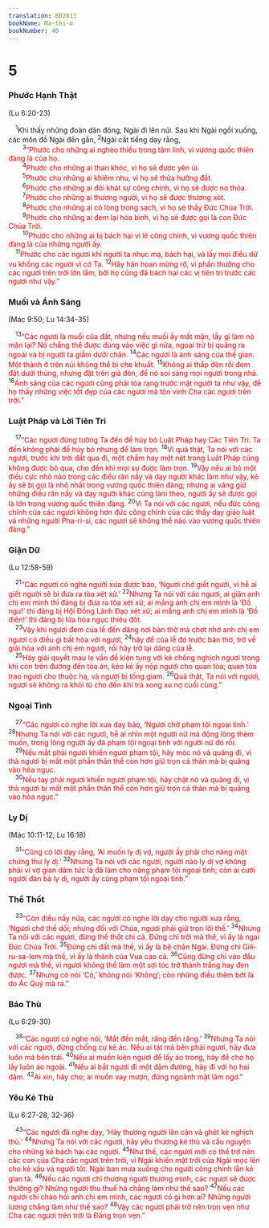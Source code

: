 ```yaml
---
translation: BD2011
bookName: Ma-thi-ơ 
bookNumber: 40
---
```


<div class="title"><h1>5</h1><h3>Phước Hạnh Thật</h3><p>(Lu 6:20-23)</p></div>
<span class="verse mat_5_1"> <sup>1</sup>Khi thấy những đoàn dân đông, Ngài đi lên núi. Sau khi Ngài ngồi xuống, các môn đồ Ngài đến gần, </span>
<span class="verse mat_5_2"><sup>2</sup>Ngài cất tiếng dạy rằng,<br/></span>
<span class="verse mat_5_3">  <sup>3</sup><font color="red">“Phước cho những ai nghèo thiếu trong tâm linh, vì vương quốc thiên đàng là của họ.</font><br/></span>
<span class="verse mat_5_4">  <sup>4</sup><font color="red">Phước cho những ai than khóc, vì họ sẽ được yên ủi.</font><br/></span>
<span class="verse mat_5_5">  <sup>5</sup><font color="red">Phước cho những ai khiêm nhu, vì họ sẽ thừa hưởng đất.</font><br/></span>
<span class="verse mat_5_6">  <sup>6</sup><font color="red">Phước cho những ai đói khát sự công chính, vì họ sẽ được no thỏa.</font><br/></span>
<span class="verse mat_5_7">  <sup>7</sup><font color="red">Phước cho những ai thương người, vì họ sẽ được thương xót.</font><br/></span>
<span class="verse mat_5_8">  <sup>8</sup><font color="red">Phước cho những ai có lòng trong sạch, vì họ sẽ thấy Ðức Chúa Trời.</font><br/></span>
<span class="verse mat_5_9">  <sup>9</sup><font color="red">Phước cho những ai đem lại hòa bình, vì họ sẽ được gọi là con Ðức Chúa Trời.</font><br/></span>
<span class="verse mat_5_10">  <sup>10</sup><font color="red">Phước cho những ai bị bách hại vì lẽ công chính, vì vương quốc thiên đàng là của những người ấy.</font><br/></span>
<span class="verse mat_5_11"> <sup>11</sup><font color="red">Phước cho các ngươi khi người ta nhục mạ, bách hại, và lấy mọi điều dữ vu khống các ngươi vì cớ Ta. </font></span>
<span class="verse mat_5_12"><sup>12</sup><font color="red">Hãy hân hoan mừng rỡ, vì phần thưởng cho các ngươi trên trời lớn lắm, bởi họ cũng đã bách hại các vị tiên tri trước các ngươi như vậy.”</font><br/></span>
<div class="title"><h3>Muối và Ánh Sáng</h3><p>(Mác 9:50; Lu 14:34-35)</p></div>
<span class="verse mat_5_13"> <sup>13</sup><font color="red">“Các ngươi là muối của đất, nhưng nếu muối ấy mất mặn, lấy gì làm nó mặn lại? Nó chẳng thể được dùng vào việc gì nữa, ngoại trừ bị quăng ra ngoài và bị người ta giẫm dưới chân. </font></span>
<span class="verse mat_5_14"><sup>14</sup><font color="red">Các ngươi là ánh sáng của thế gian. Một thành ở trên núi không thể bị che khuất. </font></span>
<span class="verse mat_5_15"><sup>15</sup><font color="red">Không ai thắp đèn rồi đem đặt dưới thùng, nhưng đặt trên giá đèn, để nó soi sáng mọi người trong nhà. </font></span>
<span class="verse mat_5_16"><sup>16</sup><font color="red">Ánh sáng của các ngươi cũng phải tỏa rạng trước mặt người ta như vậy, để họ thấy những việc tốt đẹp của các ngươi mà tôn vinh Cha các ngươi trên trời.”</font><br/></span>
<div class="title"><h3>Luật Pháp và Lời Tiên Tri</h3></div>
<span class="verse mat_5_17"> <sup>17</sup><font color="red">“Các ngươi đừng tưởng Ta đến để hủy bỏ Luật Pháp hay Các Tiên Tri. Ta đến không phải để hủy bỏ nhưng để làm trọn. </font></span>
<span class="verse mat_5_18"><sup>18</sup><font color="red">Vì quả thật, Ta nói với các ngươi, trước khi trời đất qua đi, một chấm hay một nét trong Luật Pháp cũng không được bỏ qua, cho đến khi mọi sự được làm trọn. </font></span>
<span class="verse mat_5_19"><sup>19</sup><font color="red">Vậy nếu ai bỏ một điều cực nhỏ nào trong các điều răn nầy và dạy người khác làm như vậy, kẻ ấy sẽ bị gọi là nhỏ nhất trong vương quốc thiên đàng; nhưng ai vâng giữ những điều răn nầy và dạy người khác cùng làm theo, người ấy sẽ được gọi là lớn trong vương quốc thiên đàng. </font></span>
<span class="verse mat_5_20"><sup>20</sup><font color="red">Vì Ta nói với các ngươi, nếu đức công chính của các ngươi không hơn đức công chính của các thầy dạy giáo luật và những người Pha-ri-si, các ngươi sẽ không thể nào vào vương quốc thiên đàng.”</font><br/></span>
<div class="title"><h3>Giận Dữ</h3><p>(Lu 12:58-59)</p></div>
<span class="verse mat_5_21"> <sup>21</sup><font color="red">“Các ngươi có nghe người xưa được bảo, ‘Ngươi chớ giết người, vì hễ ai giết người sẽ bị đưa ra tòa xét xử.’ </font></span>
<span class="verse mat_5_22"><sup>22</sup><font color="red">Nhưng Ta nói với các ngươi, ai giận anh chị em mình thì đáng bị đưa ra tòa xét xử; ai mắng anh chị em mình là ‘Ðồ ngu!’ thì đáng bị Hội Ðồng Lãnh Ðạo xét xử; ai mắng anh chị em mình là ‘Ðồ điên!’ thì đáng bị lửa hỏa ngục thiêu đốt.</font><br/></span>
<span class="verse mat_5_23"> <sup>23</sup><font color="red">Vậy khi ngươi đem của lễ đến dâng nơi bàn thờ mà chợt nhớ anh chị em ngươi có điều gì bất hòa với ngươi, </font></span>
<span class="verse mat_5_24"><sup>24</sup><font color="red">hãy để của lễ đó trước bàn thờ, trở về giải hòa với anh chị em ngươi, rồi hãy trở lại dâng của lễ.</font><br/></span>
<span class="verse mat_5_25"> <sup>25</sup><font color="red">Hãy giải quyết mau lẹ vấn đề kiện tụng với kẻ chống nghịch ngươi trong khi còn trên đường đến tòa án, kẻo kẻ ấy nộp ngươi cho quan tòa; quan tòa trao ngươi cho thuộc hạ, và ngươi bị tống giam. </font></span>
<span class="verse mat_5_26"><sup>26</sup><font color="red">Quả thật, Ta nói với ngươi, ngươi sẽ không ra khỏi tù cho đến khi trả xong xu nợ cuối cùng.”</font><br/></span>
<div class="title"><h3>Ngoại Tình</h3></div>
<span class="verse mat_5_27"> <sup>27</sup><font color="red">“Các ngươi có nghe lời xưa dạy bảo, ‘Ngươi chớ phạm tội ngoại tình.’ </font></span>
<span class="verse mat_5_28"><sup>28</sup><font color="red">Nhưng Ta nói với các ngươi, hễ ai nhìn một người nữ mà động lòng thèm muốn, trong lòng người ấy đã phạm tội ngoại tình với người nữ đó rồi.</font><br/></span>
<span class="verse mat_5_29"> <sup>29</sup><font color="red">Nếu mắt phải ngươi khiến ngươi phạm tội, hãy móc nó và quăng đi, vì thà ngươi bị mất một phần thân thể còn hơn giữ trọn cả thân mà bị quăng vào hỏa ngục.</font><br/></span>
<span class="verse mat_5_30"> <sup>30</sup><font color="red">Nếu tay phải ngươi khiến ngươi phạm tội, hãy chặt nó và quăng đi, vì thà ngươi bị mất một phần thân thể còn hơn giữ trọn cả thân mà bị quăng vào hỏa ngục.”</font><br/></span>
<div class="title"><h3>Ly Dị</h3><p>(Mác 10:11-12; Lu 16:18)</p></div>
<span class="verse mat_5_31"> <sup>31</sup><font color="red">“Cũng có lời dạy rằng, ‘Ai muốn ly dị vợ, người ấy phải cho nàng một chứng thư ly dị.’ </font></span>
<span class="verse mat_5_32"><sup>32</sup><font color="red">Nhưng Ta nói với các ngươi, người nào ly dị vợ không phải vì vợ gian dâm tức là đã làm cho nàng phạm tội ngoại tình; còn ai cưới người đàn bà ly dị, người ấy cũng phạm tội ngoại tình.”</font><br/></span>
<div class="title"><h3>Thề Thốt</h3></div>
<span class="verse mat_5_33"> <sup>33</sup><font color="red">“Còn điều nầy nữa, các ngươi có nghe lời dạy cho người xưa rằng, ‘Ngươi chớ thề dối; nhưng đối với Chúa, ngươi phải giữ trọn lời thề.’ </font></span>
<span class="verse mat_5_34"><sup>34</sup><font color="red">Nhưng Ta nói với các ngươi, đừng thề thốt chi cả. Ðừng chỉ trời mà thề, vì ấy là ngai Ðức Chúa Trời. </font></span>
<span class="verse mat_5_35"><sup>35</sup><font color="red">Ðừng chỉ đất mà thề, vì ấy là bệ chân Ngài. Ðừng chỉ Giê-ru-sa-lem mà thề, vì ấy là thành của Vua cao cả. </font></span>
<span class="verse mat_5_36"><sup>36</sup><font color="red">Cũng đừng chỉ vào đầu ngươi mà thề, vì ngươi không thể làm một sợi tóc trở thành trắng hay đen được. </font></span>
<span class="verse mat_5_37"><sup>37</sup><font color="red">Nhưng có nói ‘Có,’ không nói ‘Không’; còn những điều thêm bớt là do Ác Quỷ mà ra.”</font><br/></span>
<div class="title"><h3>Báo Thù</h3><p>(Lu 6:29-30)</p></div>
<span class="verse mat_5_38"> <sup>38</sup><font color="red">“Các ngươi có nghe nói, ‘Mắt đền mắt, răng đền răng.’ </font></span>
<span class="verse mat_5_39"><sup>39</sup><font color="red">Nhưng Ta nói với các ngươi, đừng chống cự kẻ ác. Nếu ai tát má bên phải ngươi, hãy đưa luôn má bên trái. </font></span>
<span class="verse mat_5_40"><sup>40</sup><font color="red">Nếu ai muốn kiện ngươi để lấy áo trong, hãy để cho họ lấy luôn áo ngoài. </font></span>
<span class="verse mat_5_41"><sup>41</sup><font color="red">Nếu ai bắt ngươi đi một dặm đường, hãy đi với họ hai dặm. </font></span>
<span class="verse mat_5_42"><sup>42</sup><font color="red">Ai xin, hãy cho; ai muốn vay mượn, đừng ngoảnh mặt làm ngơ.”</font><br/></span>
<div class="title"><h3>Yêu Kẻ Thù</h3><p>(Lu 6:27-28, 32-36)</p></div>
<span class="verse mat_5_43"> <sup>43</sup><font color="red">“Các ngươi đã nghe dạy, ‘Hãy thương người lân cận và ghét kẻ nghịch thù.’ </font></span>
<span class="verse mat_5_44"><sup>44</sup><font color="red">Nhưng Ta nói với các ngươi, hãy yêu thương kẻ thù và cầu nguyện cho những kẻ bách hại các ngươi. </font></span>
<span class="verse mat_5_45"><sup>45</sup><font color="red">Như thế, các ngươi mới có thể trở nên các con của Cha các ngươi trên trời, vì Ngài khiến mặt trời của Ngài mọc lên cho kẻ xấu và người tốt. Ngài ban mưa xuống cho người công chính lẫn kẻ gian tà. </font></span>
<span class="verse mat_5_46"><sup>46</sup><font color="red">Nếu các ngươi chỉ thương người thương mình, các ngươi sẽ được thưởng gì? Những người thu thuế há chẳng làm như thế sao? </font></span>
<span class="verse mat_5_47"><sup>47</sup><font color="red">Nếu các ngươi chỉ chào hỏi anh chị em mình, các ngươi có gì hơn ai? Những người lương chẳng làm như thế sao? </font></span>
<span class="verse mat_5_48"><sup>48</sup><font color="red">Vậy các ngươi phải trở nên trọn vẹn như Cha các ngươi trên trời là Ðấng trọn vẹn.”</font><br/></span>
